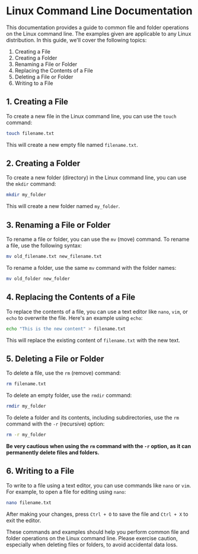 # Linux Command Line Documentation

This documentation provides a guide to common file and folder operations on the Linux command line. The examples given are applicable to any Linux distribution. In this guide, we'll cover the following topics:

1. Creating a File
2. Creating a Folder
3. Renaming a File or Folder
4. Replacing the Contents of a File
5. Deleting a File or Folder
6. Writing to a File

## 1. Creating a File

To create a new file in the Linux command line, you can use the `touch` command:

```bash
touch filename.txt
```

This will create a new empty file named `filename.txt`.

## 2. Creating a Folder

To create a new folder (directory) in the Linux command line, you can use the `mkdir` command:

```bash
mkdir my_folder
```

This will create a new folder named `my_folder`.

## 3. Renaming a File or Folder

To rename a file or folder, you can use the `mv` (move) command. To rename a file, use the following syntax:

```bash
mv old_filename.txt new_filename.txt
```

To rename a folder, use the same `mv` command with the folder names:

```bash
mv old_folder new_folder
```

## 4. Replacing the Contents of a File

To replace the contents of a file, you can use a text editor like `nano`, `vim`, or `echo` to overwrite the file. Here's an example using `echo`:

```bash
echo "This is the new content" > filename.txt
```

This will replace the existing content of `filename.txt` with the new text.

## 5. Deleting a File or Folder

To delete a file, use the `rm` (remove) command:

```bash
rm filename.txt
```

To delete an empty folder, use the `rmdir` command:

```bash
rmdir my_folder
```

To delete a folder and its contents, including subdirectories, use the `rm` command with the `-r` (recursive) option:

```bash
rm -r my_folder
```

**Be very cautious when using the `rm` command with the `-r` option, as it can permanently delete files and folders.**

## 6. Writing to a File

To write to a file using a text editor, you can use commands like `nano` or `vim`. For example, to open a file for editing using `nano`:

```bash
nano filename.txt
```

After making your changes, press `Ctrl + O` to save the file and `Ctrl + X` to exit the editor.

These commands and examples should help you perform common file and folder operations on the Linux command line. Please exercise caution, especially when deleting files or folders, to avoid accidental data loss.
